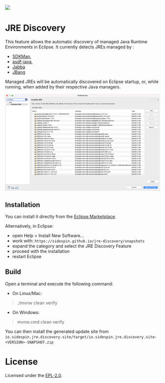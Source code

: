 [![](https://img.shields.io/eclipse-marketplace/v/jre-discovery?color=light-green)](https://marketplace.eclipse.org/content/jre-discovery)
# JRE Discovery

This feature allows the automatic discovery of managed Java Runtime Environments in Eclipse. 
It currently detects JREs managed by :
- [SDKMan](https://sdkman.io/), 
- [asdf-java](https://github.com/halcyon/asdf-java), 
- [Jabba](https://github.com/shyiko/jabba) 
- [JBang](https://www.jbang.dev/)

Managed JREs will be automatically discovered on Eclipse startup, or, while running, when added by their respective Java managers.

![Detected JREs](images/jre-discovery.png)

Installation
------------
You can install it directly from the [Eclipse Marketplace](https://marketplace.eclipse.org/content/jre-discovery).

Alternatively, in Eclipse:

- open Help > Install New Software...
- work with: `https://sidespin.github.io/jre-discovery/snapshots`
- expand the category and select the JRE Discovery Feature
- proceed with the installation
- restart Eclipse


Build
-----

Open a terminal and execute the following command:
- On Linux/Mac:

> ./mvnw clean verify
    
- On Windows:
    
> mvnw.cmd clean verify

You can then install the generated update site from `io.sidespin.jre.discovery.site/target/io.sidespin.jre.discovery.site-<VERSION>-SNAPSHOT.zip`

# License

Licensed under the [EPL-2.0](https://www.eclipse.org/legal/epl-2.0/).